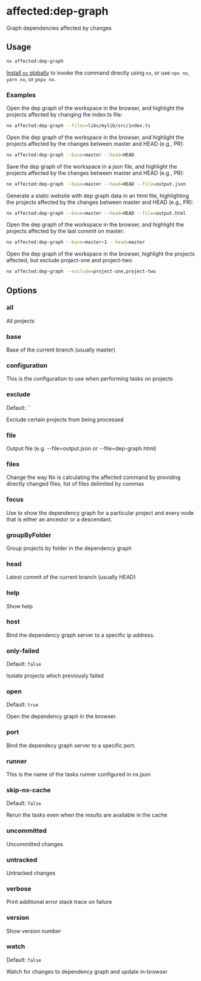 # affected:dep-graph

Graph dependencies affected by changes

## Usage

```bash
nx affected:dep-graph
```

[Install `nx` globally]({{framework}}/getting-started/nx-setup#install-nx) to invoke the command directly using `nx`, or use `npx nx`, `yarn nx`, or `pnpx nx`.

### Examples

Open the dep graph of the workspace in the browser, and highlight the projects affected by changing the index.ts file:

```bash
nx affected:dep-graph --files=libs/mylib/src/index.ts
```

Open the dep graph of the workspace in the browser, and highlight the projects affected by the changes between master and HEAD (e.g., PR):

```bash
nx affected:dep-graph --base=master --head=HEAD
```

Save the dep graph of the workspace in a json file, and highlight the projects affected by the changes between master and HEAD (e.g., PR):

```bash
nx affected:dep-graph --base=master --head=HEAD --file=output.json
```

Generate a static website with dep graph data in an html file, highlighting the projects affected by the changes between master and HEAD (e.g., PR):

```bash
nx affected:dep-graph --base=master --head=HEAD --file=output.html
```

Open the dep graph of the workspace in the browser, and highlight the projects affected by the last commit on master:

```bash
nx affected:dep-graph --base=master~1 --head=master
```

Open the dep graph of the workspace in the browser, highlight the projects affected, but exclude project-one and project-two:

```bash
nx affected:dep-graph --exclude=project-one,project-two
```

## Options

### all

All projects

### base

Base of the current branch (usually master)

### configuration

This is the configuration to use when performing tasks on projects

### exclude

Default: ``

Exclude certain projects from being processed

### file

Output file (e.g. --file=output.json or --file=dep-graph.html)

### files

Change the way Nx is calculating the affected command by providing directly changed files, list of files delimited by commas

### focus

Use to show the dependency graph for a particular project and every node that is either an ancestor or a descendant.

### groupByFolder

Group projects by folder in the dependency graph

### head

Latest commit of the current branch (usually HEAD)

### help

Show help

### host

Bind the dependency graph server to a specific ip address.

### only-failed

Default: `false`

Isolate projects which previously failed

### open

Default: `true`

Open the dependency graph in the browser.

### port

Bind the dependecy graph server to a specific port.

### runner

This is the name of the tasks runner configured in nx.json

### skip-nx-cache

Default: `false`

Rerun the tasks even when the results are available in the cache

### uncommitted

Uncommitted changes

### untracked

Untracked changes

### verbose

Print additional error stack trace on failure

### version

Show version number

### watch

Default: `false`

Watch for changes to dependency graph and update in-browser
